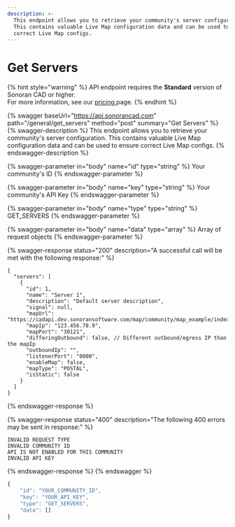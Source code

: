 ```yaml
---
description: >-
  This endpoint allows you to retrieve your community's server configuration.
  This contains valuable Live Map configuration data and can be used to ensure
  correct Live Map configs.
---
```


# Get Servers

{% hint style="warning" %}
API endpoint requires the **Standard** version of Sonoran CAD or higher.\
For more information, see our [pricing ](../../../../pricing/faq/)page.
{% endhint %}

{% swagger baseUrl="https://api.sonorancad.com" path="/general/get_servers" method="post" summary="Get Servers" %}
{% swagger-description %}
This endpoint allows you to retrieve your community's server configuration. This contains valuable Live Map configuration data and can be used to ensure correct Live Map configs.
{% endswagger-description %}

{% swagger-parameter in="body" name="id" type="string" %}
Your community's ID
{% endswagger-parameter %}

{% swagger-parameter in="body" name="key" type="string" %}
Your community's API Key
{% endswagger-parameter %}

{% swagger-parameter in="body" name="type" type="string" %}
GET_SERVERS
{% endswagger-parameter %}

{% swagger-parameter in="body" name="data" type="array" %}
Array of request objects
{% endswagger-parameter %}

{% swagger-response status="200" description="A successful call will be met with the following response:" %}
```
{
  "servers": [
    {
      "id": 1,
      "name": "Server 1",
      "description": "Default server description",
      "signal": null,
      "mapUrl": "https://cadapi.dev.sonoransoftware.com/map/community/map_example/index.html",
      "mapIp": "123.456.78.9",
      "mapPort": "30121",
      "differingOutbound": false, // Different outbound/egress IP than the mapIp
      "outboundIp": "",
      "listenerPort": "0000",
      "enableMap": false,
      "mapType": "POSTAL",
      "isStatic": false
    }
  ]
}
```
{% endswagger-response %}

{% swagger-response status="400" description="The following 400 errors may be sent in response:" %}
```http
INVALID REQUEST TYPE
INVALID COMMUNITY ID
API IS NOT ENABLED FOR THIS COMMUNITY
INVALID API KEY
```
{% endswagger-response %}
{% endswagger %}

```javascript
{
    "id": "YOUR_COMMUNITY_ID",
    "key": "YOUR_API_KEY",
    "type": "GET_SERVERS",
    "data": []
}
```
